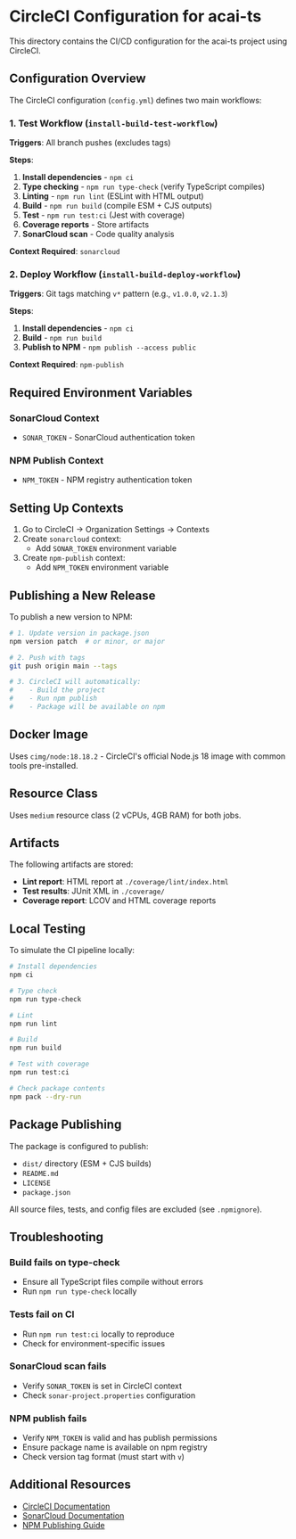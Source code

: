 # CircleCI Configuration for acai-ts

This directory contains the CI/CD configuration for the acai-ts project using CircleCI.

## Configuration Overview

The CircleCI configuration (`config.yml`) defines two main workflows:

### 1. Test Workflow (`install-build-test-workflow`)

**Triggers**: All branch pushes (excludes tags)

**Steps**:
1. **Install dependencies** - `npm ci`
2. **Type checking** - `npm run type-check` (verify TypeScript compiles)
3. **Linting** - `npm run lint` (ESLint with HTML output)
4. **Build** - `npm run build` (compile ESM + CJS outputs)
5. **Test** - `npm run test:ci` (Jest with coverage)
6. **Coverage reports** - Store artifacts
7. **SonarCloud scan** - Code quality analysis

**Context Required**: `sonarcloud`

### 2. Deploy Workflow (`install-build-deploy-workflow`)

**Triggers**: Git tags matching `v*` pattern (e.g., `v1.0.0`, `v2.1.3`)

**Steps**:
1. **Install dependencies** - `npm ci`
2. **Build** - `npm run build`
3. **Publish to NPM** - `npm publish --access public`

**Context Required**: `npm-publish`

## Required Environment Variables

### SonarCloud Context
- `SONAR_TOKEN` - SonarCloud authentication token

### NPM Publish Context
- `NPM_TOKEN` - NPM registry authentication token

## Setting Up Contexts

1. Go to CircleCI → Organization Settings → Contexts
2. Create `sonarcloud` context:
   - Add `SONAR_TOKEN` environment variable
3. Create `npm-publish` context:
   - Add `NPM_TOKEN` environment variable

## Publishing a New Release

To publish a new version to NPM:

```bash
# 1. Update version in package.json
npm version patch  # or minor, or major

# 2. Push with tags
git push origin main --tags

# 3. CircleCI will automatically:
#    - Build the project
#    - Run npm publish
#    - Package will be available on npm
```

## Docker Image

Uses `cimg/node:18.18.2` - CircleCI's official Node.js 18 image with common tools pre-installed.

## Resource Class

Uses `medium` resource class (2 vCPUs, 4GB RAM) for both jobs.

## Artifacts

The following artifacts are stored:
- **Lint report**: HTML report at `./coverage/lint/index.html`
- **Test results**: JUnit XML in `./coverage/`
- **Coverage report**: LCOV and HTML coverage reports

## Local Testing

To simulate the CI pipeline locally:

```bash
# Install dependencies
npm ci

# Type check
npm run type-check

# Lint
npm run lint

# Build
npm run build

# Test with coverage
npm run test:ci

# Check package contents
npm pack --dry-run
```

## Package Publishing

The package is configured to publish:
- `dist/` directory (ESM + CJS builds)
- `README.md`
- `LICENSE`
- `package.json`

All source files, tests, and config files are excluded (see `.npmignore`).

## Troubleshooting

### Build fails on type-check
- Ensure all TypeScript files compile without errors
- Run `npm run type-check` locally

### Tests fail on CI
- Run `npm run test:ci` locally to reproduce
- Check for environment-specific issues

### SonarCloud scan fails
- Verify `SONAR_TOKEN` is set in CircleCI context
- Check `sonar-project.properties` configuration

### NPM publish fails
- Verify `NPM_TOKEN` is valid and has publish permissions
- Ensure package name is available on npm registry
- Check version tag format (must start with `v`)

## Additional Resources

- [CircleCI Documentation](https://circleci.com/docs/)
- [SonarCloud Documentation](https://docs.sonarcloud.io/)
- [NPM Publishing Guide](https://docs.npmjs.com/packages-and-modules/contributing-packages-to-the-registry)
